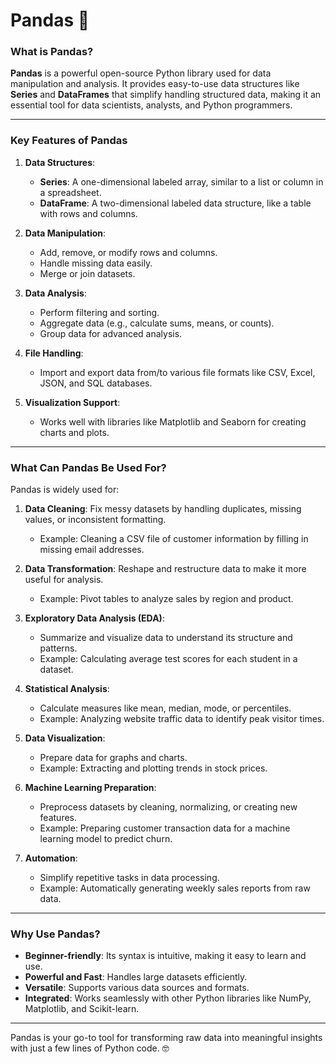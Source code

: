 # Pandas 🐼
### What is Pandas?

**Pandas** is a powerful open-source Python library used for data manipulation and analysis. It provides easy-to-use data structures like **Series** and **DataFrames** that simplify handling structured data, making it an essential tool for data scientists, analysts, and Python programmers.

---

### Key Features of Pandas

1. **Data Structures**:
   - **Series**: A one-dimensional labeled array, similar to a list or column in a spreadsheet.
   - **DataFrame**: A two-dimensional labeled data structure, like a table with rows and columns.

2. **Data Manipulation**:
   - Add, remove, or modify rows and columns.
   - Handle missing data easily.
   - Merge or join datasets.

3. **Data Analysis**:
   - Perform filtering and sorting.
   - Aggregate data (e.g., calculate sums, means, or counts).
   - Group data for advanced analysis.

4. **File Handling**:
   - Import and export data from/to various file formats like CSV, Excel, JSON, and SQL databases.

5. **Visualization Support**:
   - Works well with libraries like Matplotlib and Seaborn for creating charts and plots.

---

### What Can Pandas Be Used For?

Pandas is widely used for:
1. **Data Cleaning**: Fix messy datasets by handling duplicates, missing values, or inconsistent formatting.
   - Example: Cleaning a CSV file of customer information by filling in missing email addresses.

2. **Data Transformation**: Reshape and restructure data to make it more useful for analysis.
   - Example: Pivot tables to analyze sales by region and product.

3. **Exploratory Data Analysis (EDA)**:
   - Summarize and visualize data to understand its structure and patterns.
   - Example: Calculating average test scores for each student in a dataset.

4. **Statistical Analysis**:
   - Calculate measures like mean, median, mode, or percentiles.
   - Example: Analyzing website traffic data to identify peak visitor times.

5. **Data Visualization**:
   - Prepare data for graphs and charts.
   - Example: Extracting and plotting trends in stock prices.

6. **Machine Learning Preparation**:
   - Preprocess datasets by cleaning, normalizing, or creating new features.
   - Example: Preparing customer transaction data for a machine learning model to predict churn.

7. **Automation**:
   - Simplify repetitive tasks in data processing.
   - Example: Automatically generating weekly sales reports from raw data.

---

### Why Use Pandas?

- **Beginner-friendly**: Its syntax is intuitive, making it easy to learn and use.
- **Powerful and Fast**: Handles large datasets efficiently.
- **Versatile**: Supports various data sources and formats.
- **Integrated**: Works seamlessly with other Python libraries like NumPy, Matplotlib, and Scikit-learn.

---

Pandas is your go-to tool for transforming raw data into meaningful insights with just a few lines of Python code. 🤓
